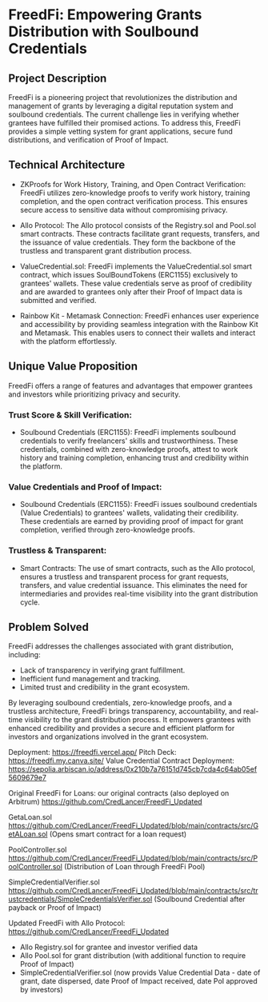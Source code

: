 # FreedFi: Empowering Grants Distribution with Soulbound Credentials

## Project Description
FreedFi is a pioneering project that revolutionizes the distribution and management of grants by leveraging a digital reputation system and soulbound credentials. The current challenge lies in verifying whether grantees have fulfilled their promised actions. To address this, FreedFi provides a simple vetting system for grant applications, secure fund distributions, and verification of Proof of Impact.

## Technical Architecture
- ZKProofs for Work History, Training, and Open Contract Verification: FreedFi utilizes zero-knowledge proofs to verify work history, training completion, and the open contract verification process. This ensures secure access to sensitive data without compromising privacy.

- Allo Protocol: The Allo protocol consists of the Registry.sol and Pool.sol smart contracts. These contracts facilitate grant requests, transfers, and the issuance of value credentials. They form the backbone of the trustless and transparent grant distribution process.

- ValueCredential.sol: FreedFi implements the ValueCredential.sol smart contract, which issues SoulBoundTokens (ERC1155) exclusively to grantees' wallets. These value credentials serve as proof of credibility and are awarded to grantees only after their Proof of Impact data is submitted and verified.

- Rainbow Kit - Metamask Connection: FreedFi enhances user experience and accessibility by providing seamless integration with the Rainbow Kit and Metamask. This enables users to connect their wallets and interact with the platform effortlessly.

## Unique Value Proposition
FreedFi offers a range of features and advantages that empower grantees and investors while prioritizing privacy and security.

### Trust Score & Skill Verification:
- Soulbound Credentials (ERC1155): FreedFi implements soulbound credentials to verify freelancers' skills and trustworthiness. These credentials, combined with zero-knowledge proofs, attest to work history and training completion, enhancing trust and credibility within the platform.

### Value Credentials and Proof of Impact:
- Soulbound Credentials (ERC1155): FreedFi issues soulbound credentials (Value Credentials) to grantees' wallets, validating their credibility. These credentials are earned by providing proof of impact for grant completion, verified through zero-knowledge proofs.

### Trustless & Transparent:
- Smart Contracts: The use of smart contracts, such as the Allo protocol, ensures a trustless and transparent process for grant requests, transfers, and value credential issuance. This eliminates the need for intermediaries and provides real-time visibility into the grant distribution cycle.

## Problem Solved
FreedFi addresses the challenges associated with grant distribution, including:
- Lack of transparency in verifying grant fulfillment.
- Inefficient fund management and tracking.
- Limited trust and credibility in the grant ecosystem.

By leveraging soulbound credentials, zero-knowledge proofs, and a trustless architecture, FreedFi brings transparency, accountability, and real-time visibility to the grant distribution process. It empowers grantees with enhanced credibility and provides a secure and efficient platform for investors and organizations involved in the grant ecosystem.

Deployment: https://freedfi.vercel.app/
Pitch Deck: https://freedfi.my.canva.site/
Value Credential Contract Deployment: https://sepolia.arbiscan.io/address/0x210b7a76151d745cb7cda4c64ab05ef5609679e7

Original FreedFi for Loans: our original contracts (also deployed on Arbitrum) https://github.com/CredLancer/FreedFi_Updated

GetaLoan.sol https://github.com/CredLancer/FreedFi_Updated/blob/main/contracts/src/GetALoan.sol (Opens smart contract for a loan request)

PoolController.sol https://github.com/CredLancer/FreedFi_Updated/blob/main/contracts/src/PoolController.sol (Distribution of Loan through FreedFi Pool)

SimpleCredentialVerifier.sol https://github.com/CredLancer/FreedFi_Updated/blob/main/contracts/src/trustcredentials/SimpleCredentialsVerifier.sol (Soulbound Credential after payback or Proof of Impact)

Updated FreedFi with Allo Protocol: https://github.com/CredLancer/FreedFi_Updated
- Allo Registry.sol for grantee and investor verified data
- Allo Pool.sol for grant distribution (with additional function to require Proof of Impact)
- SimpleCredentialVerifier.sol (now provids Value Credential Data - date of grant, date dispersed, date Proof of Impact received, date PoI approved by investors)


